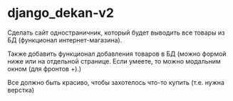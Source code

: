 # django_dekan-v2
Сделать сайт одностраничник, который будет выводить все товары из БД (функционал интернет-магазина). 

Также добавить функционал добавления товаров в БД (можно формой ниже или на отдельной странице. Если умеете, то можно модальним окном (для фронтов +).)

Все должно быть красиво, чтобы захотелось что-то купить (т.е. нужна верстка)
